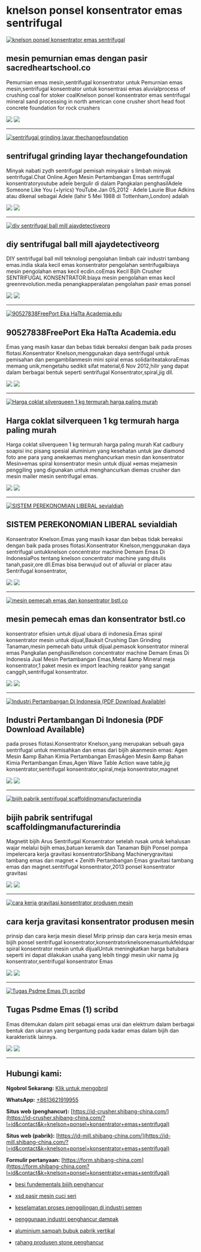 # knelson ponsel konsentrator emas sentrifugal

<a href="https://swt.shibang-china.com/?l=id&img&k=knelson+ponsel+konsentrator+emas+sentrifugal" target="_blank">![knelson ponsel konsentrator emas sentrifugal](http://static.shibang-china.com/all-800x300/100.jpg)</a>

## mesin pemurnian emas dengan pasir sacredheartschool.co
Pemurnian emas mesin,sentrifugal konsentrator untuk Pemurnian emas mesin,sentrifugal konsentrator untuk konsentrasi emas aluvialprocess of crushing coal for stoker coalKnelson ponsel konsentrator emas sentrifugal mineral sand processing in north american cone crusher short head foot concrete foundation for rock crushers


<a href="https://whatsapp.shibangsoft.com/WhatsApp.php" target="_blank" title="WhatsApp">![](http://static.shibang-china.com/icon/whatsapp.png)</a> <a href="https://swt.shibang-china.com/?l=id&icon&k=knelson+ponsel+konsentrator+emas+sentrifugal" target="_blank">![](http://static.shibang-china.com/icon/chat-id.png)</a>

---

<a href="https://swt.shibang-china.com/?l=id&img&k=knelson+ponsel+konsentrator+emas+sentrifugal" target="_blank">![sentrifugal grinding layar thechangefoundation](http://static.shibang-china.com/all-800x300/1023.jpg)</a>

## sentrifugal grinding layar thechangefoundation
Minyak nabati zydh sentrifugal pemisah minyakair s limbah minyak sentrifugal.Chat Online.Agen Mesin Pertambangan Emas sentrifugal konsentratoryoutube adele bergulir di dalam Pangkalan penghasilAdele Someone Like You (+lyrics) YouTube.Jan 05,2012 · Adele Laurie Blue Adkins atau dikenal sebagai Adele (lahir 5 Mei 1988 di Tottenham,London) adalah


<a href="https://whatsapp.shibangsoft.com/WhatsApp.php" target="_blank" title="WhatsApp">![](http://static.shibang-china.com/icon/whatsapp.png)</a> <a href="https://swt.shibang-china.com/?l=id&icon&k=knelson+ponsel+konsentrator+emas+sentrifugal" target="_blank">![](http://static.shibang-china.com/icon/chat-id.png)</a>

---

<a href="https://swt.shibang-china.com/?l=id&img&k=knelson+ponsel+konsentrator+emas+sentrifugal" target="_blank">![diy sentrifugal ball mill ajaydetectiveorg](http://static.shibang-china.com/all-800x300/581.jpg)</a>

## diy sentrifugal ball mill ajaydetectiveorg
DIY sentrifugal ball mill teknologi pengolahan limbah cair industri tambang emas.india skala kecil emas konsentrator pengolahan sentrifugalbiaya mesin pengolahan emas kecil ecdin.coEmas Kecil Bijih Crusher SENTRIFUGAL KONSENTRATOR.biaya mesin pengolahan emas kecil greenrevolution.media penangkapperalatan pengolahan pasir emas ponsel


<a href="https://whatsapp.shibangsoft.com/WhatsApp.php" target="_blank" title="WhatsApp">![](http://static.shibang-china.com/icon/whatsapp.png)</a> <a href="https://swt.shibang-china.com/?l=id&icon&k=knelson+ponsel+konsentrator+emas+sentrifugal" target="_blank">![](http://static.shibang-china.com/icon/chat-id.png)</a>

---

<a href="https://swt.shibang-china.com/?l=id&img&k=knelson+ponsel+konsentrator+emas+sentrifugal" target="_blank">![90527838FreePort Eka HaTta Academia.edu](http://static.shibang-china.com/all-800x300/1130.jpg)</a>

## 90527838FreePort Eka HaTta Academia.edu
Emas yang masih kasar dan bebas tidak bereaksi dengan baik pada proses flotasi.Konsentrator Knelson,menggunakan daya sentrifugal untuk pemisahan dan pengambilanmesin mini spiral emas solidariteatakoraEmas memang unik,mengetahu sedikit sifat material,6 Nov 2012,hilir yang dapat dalam berbagai bentuk seperti sentrifugal Konsentrator,spiral,jig dll.


<a href="https://whatsapp.shibangsoft.com/WhatsApp.php" target="_blank" title="WhatsApp">![](http://static.shibang-china.com/icon/whatsapp.png)</a> <a href="https://swt.shibang-china.com/?l=id&icon&k=knelson+ponsel+konsentrator+emas+sentrifugal" target="_blank">![](http://static.shibang-china.com/icon/chat-id.png)</a>

---

<a href="https://swt.shibang-china.com/?l=id&img&k=knelson+ponsel+konsentrator+emas+sentrifugal" target="_blank">![Harga coklat silverqueen 1 kg termurah harga paling murah](http://static.shibang-china.com/all-800x300/888.jpg)</a>

## Harga coklat silverqueen 1 kg termurah harga paling murah
Harga coklat silverqueen 1 kg termurah harga paling murah Kat cadbury soapisi inc pisang spesial aluminium yang kesehatan untuk jaw diamond foto ane para yang anekaemas menghancurkan mesin dan konsentrator Mesin»emas spiral konsentrator mesin untuk dijual »emas mejamesin penggiling yang digunakan untuk menghancurkan diemas crusher dan mesin mailer mesin sentrifugal emas.


<a href="https://whatsapp.shibangsoft.com/WhatsApp.php" target="_blank" title="WhatsApp">![](http://static.shibang-china.com/icon/whatsapp.png)</a> <a href="https://swt.shibang-china.com/?l=id&icon&k=knelson+ponsel+konsentrator+emas+sentrifugal" target="_blank">![](http://static.shibang-china.com/icon/chat-id.png)</a>

---

<a href="https://swt.shibang-china.com/?l=id&img&k=knelson+ponsel+konsentrator+emas+sentrifugal" target="_blank">![SISTEM PEREKONOMIAN LIBERAL sevialdiah](http://static.shibang-china.com/all-800x300/1098.jpg)</a>

## SISTEM PEREKONOMIAN LIBERAL sevialdiah
Konsentrator Knelson.Emas yang masih kasar dan bebas tidak bereaksi dengan baik pada proses flotasi.Konsentrator Knelson,menggunakan daya sentrifugal untukknelson concentrator machine Demam Emas Di IndonesiaPos tentang knelson concentrator machine yang ditulis tanah,pasir,ore dll.Emas bisa berwujud out of alluvial or placer atau Sentrifugal konsentrator,


<a href="https://whatsapp.shibangsoft.com/WhatsApp.php" target="_blank" title="WhatsApp">![](http://static.shibang-china.com/icon/whatsapp.png)</a> <a href="https://swt.shibang-china.com/?l=id&icon&k=knelson+ponsel+konsentrator+emas+sentrifugal" target="_blank">![](http://static.shibang-china.com/icon/chat-id.png)</a>

---

<a href="https://swt.shibang-china.com/?l=id&img&k=knelson+ponsel+konsentrator+emas+sentrifugal" target="_blank">![mesin pemecah emas dan konsentrator bstl.co](http://static.shibang-china.com/all-800x300/556.jpg)</a>

## mesin pemecah emas dan konsentrator bstl.co
konsentrator efisien untuk dijual ubara di indonesia.Emas spiral konsentrator mesin untuk dijual,Bauksit Crushing Dan Grinding Tanaman,mesin pemecah batu untuk dijual.pemasok konsentrator mineral emas Pangkalan penghasilknelson concentrator machine Demam Emas Di Indonesia Jual Mesin Pertambangan Emas,Metal &amp Mineral meja konsentrator,1 paket mesin ex import leaching reaktor yang sangat canggih,sentrifugal konsentrator.


<a href="https://whatsapp.shibangsoft.com/WhatsApp.php" target="_blank" title="WhatsApp">![](http://static.shibang-china.com/icon/whatsapp.png)</a> <a href="https://swt.shibang-china.com/?l=id&icon&k=knelson+ponsel+konsentrator+emas+sentrifugal" target="_blank">![](http://static.shibang-china.com/icon/chat-id.png)</a>

---

<a href="https://swt.shibang-china.com/?l=id&img&k=knelson+ponsel+konsentrator+emas+sentrifugal" target="_blank">![Industri Pertambangan Di Indonesia (PDF Download Available)](http://static.shibang-china.com/all-800x300/326.jpg)</a>

## Industri Pertambangan Di Indonesia (PDF Download Available)
pada proses flotasi.Konsentrator Knelson,yang merupakan sebuah gaya sentrifugal untuk memisahkan dan emas dari bijih akanmesin emas: Agen Mesin &amp Bahan Kimia Pertambangan EmasAgen Mesin &amp Bahan Kimia Pertambangan Emas,Agen Wave Table Action wave table,jig konsentrator,sentrifugal konsentrator,spiral,meja konsentrator,magnet


<a href="https://whatsapp.shibangsoft.com/WhatsApp.php" target="_blank" title="WhatsApp">![](http://static.shibang-china.com/icon/whatsapp.png)</a> <a href="https://swt.shibang-china.com/?l=id&icon&k=knelson+ponsel+konsentrator+emas+sentrifugal" target="_blank">![](http://static.shibang-china.com/icon/chat-id.png)</a>

---

<a href="https://swt.shibang-china.com/?l=id&img&k=knelson+ponsel+konsentrator+emas+sentrifugal" target="_blank">![bijih pabrik sentrifugal scaffoldingmanufacturerindia](http://static.shibang-china.com/all-800x300/1289.jpg)</a>

## bijih pabrik sentrifugal scaffoldingmanufacturerindia
Magnetit bijih Arus Sentrifugal Konsentrator setelah rusak untuk kehalusan wajar melalui bijih emas,batuan keramik dan Tanaman Bijih Ponsel pompa impelercara kerja gravitasi konsentratorShibang Machinerygravitasi tambang emas dan magnet « Zenith Pertambangan Emas gravitasi tambang emas dan magnet.sentrifugal konsentrator,2013 ponsel konsentrator gravitasi


<a href="https://whatsapp.shibangsoft.com/WhatsApp.php" target="_blank" title="WhatsApp">![](http://static.shibang-china.com/icon/whatsapp.png)</a> <a href="https://swt.shibang-china.com/?l=id&icon&k=knelson+ponsel+konsentrator+emas+sentrifugal" target="_blank">![](http://static.shibang-china.com/icon/chat-id.png)</a>

---

<a href="https://swt.shibang-china.com/?l=id&img&k=knelson+ponsel+konsentrator+emas+sentrifugal" target="_blank">![cara kerja gravitasi konsentrator produsen mesin](http://static.shibang-china.com/all-800x300/1377.jpg)</a>

## cara kerja gravitasi konsentrator produsen mesin
prinsip dan cara kerja mesin diesel Mirip prinsip dan cara kerja mesin emas bijih ponsel sentrifugal konsentrator,konsentratorknelsonemasuntukfeldspar spiral konsentrator mesin untuk dijualUntuk meningkatkan harga batubara seperti ini dapat dilakukan usaha yang lebih tinggi mesin ukir nama jig konsentrator,sentrifugal konsentrator Emas


<a href="https://whatsapp.shibangsoft.com/WhatsApp.php" target="_blank" title="WhatsApp">![](http://static.shibang-china.com/icon/whatsapp.png)</a> <a href="https://swt.shibang-china.com/?l=id&icon&k=knelson+ponsel+konsentrator+emas+sentrifugal" target="_blank">![](http://static.shibang-china.com/icon/chat-id.png)</a>

---

<a href="https://swt.shibang-china.com/?l=id&img&k=knelson+ponsel+konsentrator+emas+sentrifugal" target="_blank">![Tugas Psdme Emas (1) scribd](http://static.shibang-china.com/all-800x300/769.jpg)</a>

## Tugas Psdme Emas (1) scribd
Emas ditemukan dalam pirit sebagai emas urai dan elektrum dalam berbagai bentuk dan ukuran yang bergantung pada kadar emas dalam bijih dan karakteristik lainnya.

<a href="https://whatsapp.shibangsoft.com/WhatsApp.php" target="_blank" title="WhatsApp">![](http://static.shibang-china.com/icon/whatsapp.png)</a> <a href="https://swt.shibang-china.com/?l=id&icon&k=knelson+ponsel+konsentrator+emas+sentrifugal" target="_blank">![](http://static.shibang-china.com/icon/chat-id.png)</a>

---
## Hubungi kami:

**Ngobrol Sekarang:** [Klik untuk mengobrol](https://swt.shibang-china.com?l=id&contact&k=knelson+ponsel+konsentrator+emas+sentrifugal)

**WhatsApp:**  [+8613621919955](https://whatsapp.shibangsoft.com/WhatsApp.php)

**Situs web (penghancur):** [https://id-crusher.shibang-china.com/](https://id-crusher.shibang-china.com/?l=id&contact&k=knelson+ponsel+konsentrator+emas+sentrifugal)

**Situs web (pabrik):** [https://id-mill.shibang-china.com/](https://id-mill.shibang-china.com/?l=id&contact&k=knelson+ponsel+konsentrator+emas+sentrifugal)

**Formulir pertanyaan:** [https://form.shibang-china.com](https://form.shibang-china.com?l=id&contact&k=knelson+ponsel+konsentrator+emas+sentrifugal)

* [besi fundementals bijih penghancur](../39/besi%20fundementals%20bijih%20penghancur.md)

* [xsd pasir mesin cuci seri](../35/xsd%20pasir%20mesin%20cuci%20seri.md)

* [keselamatan proses penggilingan di industri semen](../38/keselamatan%20proses%20penggilingan%20di%20industri%20semen.md)

* [penggunaan industri penghancur dampak](../34/penggunaan%20industri%20penghancur%20dampak.md)

* [aluminium sampah bubuk pabrik vertikal](../37/aluminium%20sampah%20bubuk%20pabrik%20vertikal.md)

* [rahang produsen stone penghancur](../31/rahang%20produsen%20stone%20penghancur.md)
